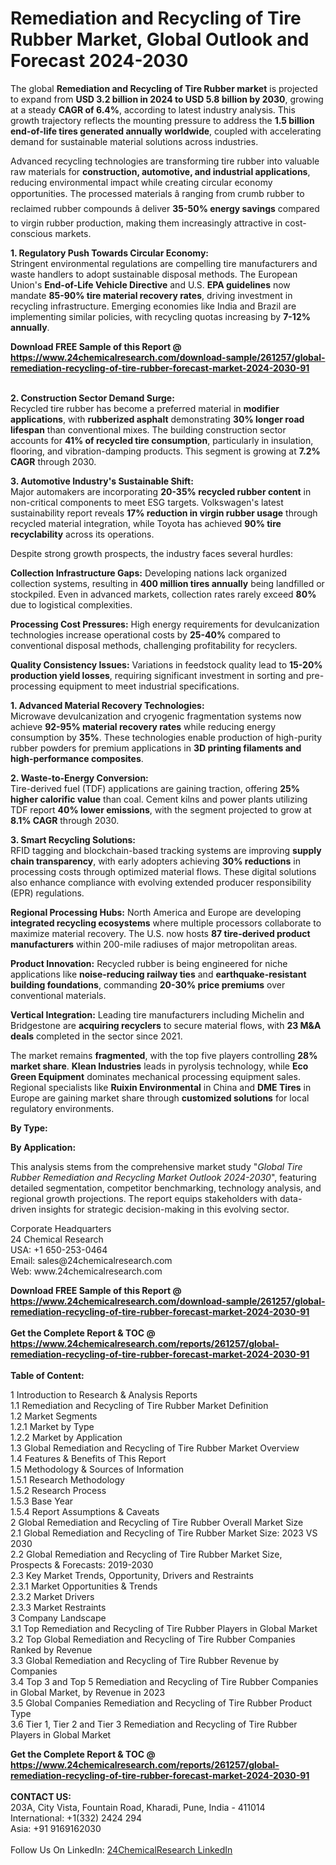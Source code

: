 <h1>Remediation and Recycling of Tire Rubber Market, Global Outlook and Forecast 2024-2030</h1><p>The global <strong>Remediation and Recycling of Tire Rubber market</strong> is projected to expand from <strong>USD 3.2 billion in 2024 to USD 5.8 billion by 2030</strong>, growing at a steady <strong>CAGR of 6.4%</strong>, according to latest industry analysis. This growth trajectory reflects the mounting pressure to address the <strong>1.5 billion end-of-life tires generated annually worldwide</strong>, coupled with accelerating demand for sustainable material solutions across industries.</p><p>Advanced recycling technologies are transforming tire rubber into valuable raw materials for <strong>construction, automotive, and industrial applications</strong>, reducing environmental impact while creating circular economy opportunities. The processed materials â ranging from crumb rubber to reclaimed rubber compounds â deliver <strong>35-50% energy savings</strong> compared to virgin rubber production, making them increasingly attractive in cost-conscious markets.</p><p><strong>1. Regulatory Push Towards Circular Economy:</strong><br>
Stringent environmental regulations are compelling tire manufacturers and waste handlers to adopt sustainable disposal methods. The European Union's <strong>End-of-Life Vehicle Directive</strong> and U.S. <strong>EPA guidelines</strong> now mandate <strong>85-90% tire material recovery rates</strong>, driving investment in recycling infrastructure. Emerging economies like India and Brazil are implementing similar policies, with recycling quotas increasing by <strong>7-12% annually</strong>.</p><div><b>Download FREE Sample of this Report @ 
            <a href="https://www.24chemicalresearch.com/download-sample/261257/global-remediation-recycling-of-tire-rubber-forecast-market-2024-2030-91">
            https://www.24chemicalresearch.com/download-sample/261257/global-remediation-recycling-of-tire-rubber-forecast-market-2024-2030-91</a></b></div><br><p><strong>2. Construction Sector Demand Surge:</strong><br>
Recycled tire rubber has become a preferred material in <strong>modifier applications</strong>, with <strong>rubberized asphalt</strong> demonstrating <strong>30% longer road lifespan</strong> than conventional mixes. The building construction sector accounts for <strong>41% of recycled tire consumption</strong>, particularly in insulation, flooring, and vibration-damping products. This segment is growing at <strong>7.2% CAGR</strong> through 2030.</p><p><strong>3. Automotive Industry's Sustainable Shift:</strong><br>
Major automakers are incorporating <strong>20-35% recycled rubber content</strong> in non-critical components to meet ESG targets. Volkswagen's latest sustainability report reveals <strong>17% reduction in virgin rubber usage</strong> through recycled material integration, while Toyota has achieved <strong>90% tire recyclability</strong> across its operations.</p><p>Despite strong growth prospects, the industry faces several hurdles:</p><p><strong>Collection Infrastructure Gaps:</strong> Developing nations lack organized collection systems, resulting in <strong>400 million tires annually</strong> being landfilled or stockpiled. Even in advanced markets, collection rates rarely exceed <strong>80%</strong> due to logistical complexities.</p><p><strong>Processing Cost Pressures:</strong> High energy requirements for devulcanization technologies increase operational costs by <strong>25-40%</strong> compared to conventional disposal methods, challenging profitability for recyclers.</p><p><strong>Quality Consistency Issues:</strong> Variations in feedstock quality lead to <strong>15-20% production yield losses</strong>, requiring significant investment in sorting and pre-processing equipment to meet industrial specifications.</p><p><strong>1. Advanced Material Recovery Technologies:</strong><br>
Microwave devulcanization and cryogenic fragmentation systems now achieve <strong>92-95% material recovery rates</strong> while reducing energy consumption by <strong>35%</strong>. These technologies enable production of high-purity rubber powders for premium applications in <strong>3D printing filaments and high-performance composites</strong>.</p><p><strong>2. Waste-to-Energy Conversion:</strong><br>
Tire-derived fuel (TDF) applications are gaining traction, offering <strong>25% higher calorific value</strong> than coal. Cement kilns and power plants utilizing TDF report <strong>40% lower emissions</strong>, with the segment projected to grow at <strong>8.1% CAGR</strong> through 2030.</p><p><strong>3. Smart Recycling Solutions:</strong><br>
RFID tagging and blockchain-based tracking systems are improving <strong>supply chain transparency</strong>, with early adopters achieving <strong>30% reductions</strong> in processing costs through optimized material flows. These digital solutions also enhance compliance with evolving extended producer responsibility (EPR) regulations.</p><p><strong>Regional Processing Hubs:</strong> North America and Europe are developing <strong>integrated recycling ecosystems</strong> where multiple processors collaborate to maximize material recovery. The U.S. now hosts <strong>87 tire-derived product manufacturers</strong> within 200-mile radiuses of major metropolitan areas.</p><p><strong>Product Innovation:</strong> Recycled rubber is being engineered for niche applications like <strong>noise-reducing railway ties</strong> and <strong>earthquake-resistant building foundations</strong>, commanding <strong>20-30% price premiums</strong> over conventional materials.</p><p><strong>Vertical Integration:</strong> Leading tire manufacturers including Michelin and Bridgestone are <strong>acquiring recyclers</strong> to secure material flows, with <strong>23 M&amp;A deals</strong> completed in the sector since 2021.</p><p>The market remains <strong>fragmented</strong>, with the top five players controlling <strong>28% market share</strong>. <strong>Klean Industries</strong> leads in pyrolysis technology, while <strong>Eco Green Equipment</strong> dominates mechanical processing equipment sales. Regional specialists like <strong>Ruixin Environmental</strong> in China and <strong>DME Tires</strong> in Europe are gaining market share through <strong>customized solutions</strong> for local regulatory environments.</p><p><strong>By Type:</strong></p><p><strong>By Application:</strong></p><p>This analysis stems from the comprehensive market study "<em>Global Tire Rubber Remediation and Recycling Market Outlook 2024-2030</em>", featuring detailed segmentation, competitor benchmarking, technology analysis, and regional growth projections. The report equips stakeholders with data-driven insights for strategic decision-making in this evolving sector.</p><p>Corporate Headquarters<br>
24 Chemical Research<br>
USA: +1 650-253-0464<br>
Email: sales@24chemicalresearch.com<br>
Web: www.24chemicalresearch.com</p><div><b>Download FREE Sample of this Report @ 
            <a href="https://www.24chemicalresearch.com/download-sample/261257/global-remediation-recycling-of-tire-rubber-forecast-market-2024-2030-91">
            https://www.24chemicalresearch.com/download-sample/261257/global-remediation-recycling-of-tire-rubber-forecast-market-2024-2030-91</a></b></div><br><div><b>Get the Complete Report & TOC @ 
            <a href="https://www.24chemicalresearch.com/reports/261257/global-remediation-recycling-of-tire-rubber-forecast-market-2024-2030-91">
            https://www.24chemicalresearch.com/reports/261257/global-remediation-recycling-of-tire-rubber-forecast-market-2024-2030-91</a></b></div><br>
            <b>Table of Content:</b><p>1 Introduction to Research & Analysis Reports<br />
    1.1 Remediation and Recycling of Tire Rubber Market Definition<br />
    1.2 Market Segments<br />
        1.2.1 Market by Type<br />
        1.2.2 Market by Application<br />
    1.3 Global Remediation and Recycling of Tire Rubber Market Overview<br />
    1.4 Features & Benefits of This Report<br />
    1.5 Methodology & Sources of Information<br />
        1.5.1 Research Methodology<br />
        1.5.2 Research Process<br />
        1.5.3 Base Year<br />
        1.5.4 Report Assumptions & Caveats<br />
2 Global Remediation and Recycling of Tire Rubber Overall Market Size<br />
    2.1 Global Remediation and Recycling of Tire Rubber Market Size: 2023 VS 2030<br />
    2.2 Global Remediation and Recycling of Tire Rubber Market Size, Prospects & Forecasts: 2019-2030<br />
    2.3 Key Market Trends, Opportunity, Drivers and Restraints<br />
        2.3.1 Market Opportunities & Trends<br />
        2.3.2 Market Drivers<br />
        2.3.3 Market Restraints<br />
3 Company Landscape<br />
    3.1 Top Remediation and Recycling of Tire Rubber Players in Global Market<br />
    3.2 Top Global Remediation and Recycling of Tire Rubber Companies Ranked by Revenue<br />
    3.3 Global Remediation and Recycling of Tire Rubber Revenue by Companies<br />
    3.4 Top 3 and Top 5 Remediation and Recycling of Tire Rubber Companies in Global Market, by Revenue in 2023<br />
    3.5 Global Companies Remediation and Recycling of Tire Rubber Product Type<br />
    3.6 Tier 1, Tier 2 and Tier 3 Remediation and Recycling of Tire Rubber Players in Global Market<br />
   </p><div><b>Get the Complete Report & TOC @ 
            <a href="https://www.24chemicalresearch.com/reports/261257/global-remediation-recycling-of-tire-rubber-forecast-market-2024-2030-91">
            https://www.24chemicalresearch.com/reports/261257/global-remediation-recycling-of-tire-rubber-forecast-market-2024-2030-91</a></b></div><br><b>CONTACT US:</b><br>
            203A, City Vista, Fountain Road, Kharadi, Pune, India - 411014<br>
            International: +1(332) 2424 294<br>
            Asia: +91 9169162030 <br><br>
            Follow Us On LinkedIn: <a href="https://www.linkedin.com/company/24chemicalresearch/">24ChemicalResearch LinkedIn</a>